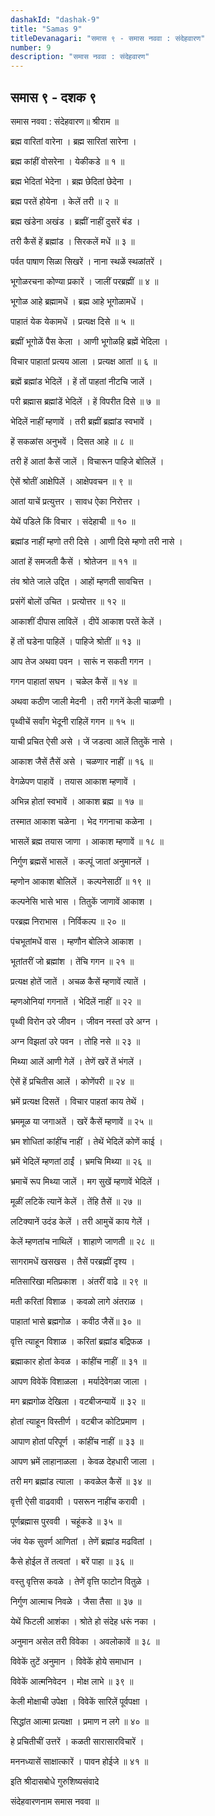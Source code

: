```yaml
---
dashakId: "dashak-9"
title: "Samas 9"
titleDevanagari: "समास ९ - समास नववा : संदेहवारण"
number: 9
description: "समास नववा : संदेहवारण"
---
```


## समास ९ - दशक ९

समास नववा : संदेहवारण॥ श्रीराम ॥

ब्रह्म वारितां वारेना । ब्रह्म सारितां सारेना ।

ब्रह्म कांहीं वोसरेना । येकीकडे ॥ १ ॥

ब्रह्म भेदितां भेदेना । ब्रह्म छेदितां छेदेना ।

ब्रह्म परतें होयेना । केलें तरी ॥ २ ॥

ब्रह्म खंडेना अखंड । ब्रह्मीं नाहीं दुसरें बंड ।

तरी कैसें हें ब्रह्मांड । सिरकलें मधें ॥ ३ ॥

पर्वत पाषाण सिळा सिखरें । नाना स्थळें स्थळांतरें ।

भूगोळरचना कोण्या प्रकारें । जालीं परब्रह्मीं ॥ ४ ॥

भूगोळ आहे ब्रह्मामधें । ब्रह्म आहे भूगोळामधें ।

पाहातं येक येकामधें । प्रत्यक्ष दिसे ॥ ५ ॥

ब्रह्मीं भूगोळें पैस केला । आणी भूगोळहि ब्रह्में भेदिला ।

विचार पाहातां प्रत्यय आला । प्रत्यक्ष आतां ॥ ६ ॥

ब्रह्में ब्रह्मांड भेदिलें । हें तों पाहतां नीटचि जालें ।

परी ब्रह्मास ब्रह्मांडें भेदिलें । हें विपरीत दिसे ॥ ७ ॥

भेदिलें नाहीं म्हणावें । तरी ब्रह्मीं ब्रह्मांड स्वभावें ।

हें सकळांस अनुभवें । दिसत आहे ॥ ८ ॥

तरी हें आतां कैसें जालें । विचारून पाहिजे बोलिलें ।

ऐसें श्रोतीं आक्षेपिलें । आक्षेपवचन ॥ ९ ॥

आतां याचें प्रत्युत्तर । सावध ऐका निरोत्तर ।

येथें पडिले किं विचार । संदेहाची ॥ १० ॥

ब्रह्मांड नाहीं म्हणो तरी दिसे । आणी दिसे म्हणो तरी नासे ।

आतां हें समजती कैसें । श्रोतेजन ॥ ११ ॥

तंव श्रोते जाले उद्दित । आहों म्हणती सावचित्त ।

प्रसंगें बोलों उचित । प्रत्योत्तर ॥ १२ ॥

आकाशीं दीपास लाविलें । दीपें आकाश परतें केलें ।

हें तों घडेना पाहिलें । पाहिजे श्रोतीं ॥ १३ ॥

आप तेज अथवा पवन । सारूं न सकती गगन ।

गगन पाहातां सघन । चळेल कैसें ॥ १४ ॥

अथवा कठीण जाली मेदनी । तरी गगनें केली चाळणी ।

पृथ्वीचें सर्वांग भेदूनी राहिलें गगन ॥ १५ ॥

याची प्रचित ऐसी असे । जें जडत्वा आलें तितुकें नासे ।

आकाश जैसें तैसें असे । चळणार नाहीं ॥ १६ ॥

वेगळेपण पाहावें । तयास आकाश म्हणावें ।

अभिन्न होतां स्वभावें । आकाश ब्रह्म ॥ १७ ॥

तस्मात आकाश चळेना । भेद गगनाचा कळेना ।

भासलें ब्रह्म तयास जाणा । आकाश म्हणावें ॥ १८ ॥

निर्गुण ब्रह्मसें भासलें । कल्पूं जातां अनुमानलें ।

म्हणोन आकाश बोलिलें । कल्पनेसाठीं ॥ १९ ॥

कल्पनेसि भासे भास । तितुकें जाणावें आकाश ।

परब्रह्म निराभास । निर्विकल्प ॥ २० ॥

पंचभूतांमधें वास । म्हणौन बोलिजे आकाश ।

भूतांतरीं जो ब्रह्मांश । तेंचि गगन ॥ २१ ॥

प्रत्यक्ष होतें जातें । अचळ कैसें म्हणावें त्यातें ।

म्हणओनियां गगनातें । भेदिलें नाहीं ॥ २२ ॥

पृथ्वी विरोन उरे जीवन । जीवन नस्तां उरे अग्न ।

अग्न विझतां उरे पवन । तोहि नसे ॥ २३ ॥

मिथ्या आलें आणी गेलें । तेणें खरें तें भंगलें ।

ऐसें हें प्रचितीस आलें । कोणेंपरी ॥ २४ ॥

भ्रमें प्रत्यक्ष दिसतें । विचार पाहतां काय तेथें ।

भ्रममूळ या जगाअतें । खरें कैसें म्हणावें ॥ २५ ॥

भ्रम शोधितां कांहींच नाहीं । तेथें भेदिलें कोणें काई ।

भ्रमें भेदिलें म्हणतां ठाईं । भ्रमचि मिथ्या ॥ २६ ॥

भ्रमाचें रूप मिथ्या जालें । मग सुखें म्हणावें भेदिलें ।

मूळीं लटिकें त्यानें केलें । तेंहि तैसें ॥ २७ ॥

लटिक्यानें उदंड केलें । तरी आमुचें काय गेलें ।

केलें म्हणतांच नाथिलें । शाहाणे जाणती ॥ २८ ॥

सागरामधें खसखस । तैसें परब्रह्मीं दृश्य ।

मतिसारिखा मतिप्रकाश । अंतरीं वाढे ॥ २९ ॥

मती करितां विशाळ । कवळो लागे अंतराळ ।

पाहातां भासे ब्रह्मगोळ । कवीठ जैसें॥ ३० ॥

वृत्ति त्याहून विशाळ । करितां ब्रह्मांड बद्रिफळ ।

ब्रह्माकार होतां केवळ । कांहींच नाहीं ॥ ३१ ॥

आपण विवेकें विशाळला । मर्यादेवेगळा जाला ।

मग ब्रह्मगोळ देखिला । वटबीजन्यायें ॥ ३२ ॥

होतां त्याहून विस्तीर्ण । वटबीज कोटिप्रमाण ।

आपाण होतां परिपूर्ण । कांहींच नाहीं ॥ ३३ ॥

आपण भ्रमें लाहानाळला । केवळ देहधारी जाला ।

तरी मग ब्रह्मांड त्याला । कवळेल कैसें ॥ ३४ ॥

वृत्ती ऐसी वाढवावी । पसरून नाहींच करावी ।

पूर्णब्रह्मास पुरववी । चहूंकडे ॥ ३५ ॥

जंव येक सुवर्ण आणितां । तेणें ब्रह्मांड मढवितां ।

कैसे होईल तें तत्वतां । बरें पाहा ॥ ३६ ॥

वस्तु वृत्तिस कवळे । तेणें वृत्ति फाटोन वितुळे ।

निर्गुण आत्माच निवळे । जैसा तैसा ॥ ३७ ॥

येथें फिटली आशंका । श्रोते हो संदेह धरूं नका ।

अनुमान असेल तरी विवेका । अवलोकावें ॥ ३८ ॥

विवेकें तुटें अनुमान । विवेकें होये समाधान ।

विवेकें आत्मनिवेदन । मोक्ष लाभे ॥ ३९ ॥

केली मोक्षाची उपेक्षा । विवेकें सारिलें पूर्वपक्षा ।

सिद्धांत आत्मा प्रत्यक्षा । प्रमाण न लगे ॥ ४० ॥

हे प्रचितीचीं उत्तरें । कळती सारासारविचारें ।

मननध्यासें साक्षात्कारें । पावन होईजे ॥ ४१ ॥

इति श्रीदासबोधे गुरुशिष्यसंवादे

संदेहवारणनाम समास नववा ॥